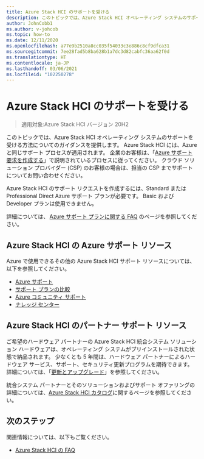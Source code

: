 ```yaml
---
title: Azure Stack HCI のサポートを受ける
description: このトピックでは、Azure Stack HCI オペレーティング システムのサポートを受ける方法についてのガイダンスを提供します。
author: JohnCobb1
ms.author: v-johcob
ms.topic: how-to
ms.date: 12/11/2020
ms.openlocfilehash: a77e9b2510a8cc035f54033c3e886c8cf9dfca31
ms.sourcegitcommit: 7ee28fad5b8ba628b1a7dc3d82cabfc36aa62f0d
ms.translationtype: HT
ms.contentlocale: ja-JP
ms.lasthandoff: 03/06/2021
ms.locfileid: "102250278"
---
```

# <a name="get-support-for-azure-stack-hci"></a>Azure Stack HCI のサポートを受ける

>適用対象:Azure Stack HCI バージョン 20H2

このトピックでは、Azure Stack HCI オペレーティング システムのサポートを受ける方法についてのガイダンスを提供します。 Azure Stack HCI には、Azure と同じサポート プロセスが適用されます。 企業のお客様は、「[Azure サポート要求を作成する](/azure/azure-portal/supportability/how-to-create-azure-support-request)」で説明されているプロセスに従ってください。 クラウド ソリューション プロバイダー (CSP) のお客様の場合は、担当の CSP までサポートについてお問い合わせください。

Azure Stack HCI のサポート リクエストを作成するには、Standard または Professional Direct Azure サポート プランが必要です。 Basic および Developer プランは使用できません。

詳細については、 [Azure サポート プランに関する FAQ](https://azure.microsoft.com/support/faq/) のページを参照してください。

## <a name="azure-support-resources-for-azure-stack-hci"></a>Azure Stack HCI の Azure サポート リソース
Azure で使用できるその他の Azure Stack HCI サポート リソースについては、以下を参照してください。
- [Azure サポート](https://azure.microsoft.com/support/options/)
- [サポート プランの比較](https://azure.microsoft.com/support/plans/)
- [Azure コミュニティ サポート](https://azure.microsoft.com/support/community/)
- [ナレッジ センター](https://azure.microsoft.com/resources/knowledge-center/)

## <a name="partner-support-resources-for-azure-stack-hci"></a>Azure Stack HCI のパートナー サポート リソース
ご希望のハードウェア パートナーの Azure Stack HCI 統合システム ソリューション ハードウェアは、オペレーティング システムがプリインストールされた状態で納品されます。 少なくとも 5 年間は、ハードウェア パートナーによるハードウェア サービス、サポート、セキュリティ更新プログラムを期待できます。 詳細については、「[更新とアップグレード](../concepts/updates.md)」を参照してください。 

統合システム パートナーとそのソリューションおよびサポート オファリングの詳細については、[Azure Stack HCI カタログ](https://hcicatalog.azurewebsites.net)に関するページを参照してください。

## <a name="next-steps"></a>次のステップ
関連情報については、以下もご覧ください。
- [Azure Stack HCI の FAQ](../faq.yml)
